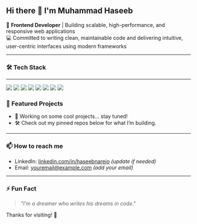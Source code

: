 ## Hi there 👋 I'm Muhammad Haseeb

🎯 **Frontend Developer** | Building scalable, high-performance, and responsive web applications  
💻 Committed to writing clean, maintainable code and delivering intuitive, user-centric interfaces using modern frameworks

---

### 🛠 Tech Stack
---

<p align="left"> <img src="https://img.shields.io/badge/Next.js-000000?style=for-the-badge&logo=next.js&logoColor=white" /> <img src="https://img.shields.io/badge/React.js-61DAFB?style=for-the-badge&logo=react&logoColor=black" /> <img src="https://img.shields.io/badge/Vue.js-4FC08D?style=for-the-badge&logo=vue.js&logoColor=white" /> <img src="https://img.shields.io/badge/JavaScript-F7DF1E?style=for-the-badge&logo=javascript&logoColor=black" /> <img src="https://img.shields.io/badge/TypeScript-3178C6?style=for-the-badge&logo=typescript&logoColor=white" /> <img src="https://img.shields.io/badge/SCSS-CC6699?style=for-the-badge&logo=sass&logoColor=white" /> <img src="https://img.shields.io/badge/CSS-1572B6?style=for-the-badge&logo=css3&logoColor=white" />  <img src="https://img.shields.io/badge/HTML-E34F26?style=for-the-badge&logo=html5&logoColor=white" /> </p>

### 📂 Featured Projects

- 🚧 Working on some cool projects... stay tuned!
- 🛠 Check out my pinned repos below for what I’m building.

---

### 📫 How to reach me

- LinkedIn: [linkedin.com/in/haseebnarejo](https://linkedin.com/in/haseebnarejo) *(update if needed)*  
- Email: [youremail@example.com](mailto:youremail@example.com) *(add your email)*  

---

### ⚡ Fun Fact

> _"I’m a dreamer who writes his dreams in code."_  

Thanks for visiting! 🌟

